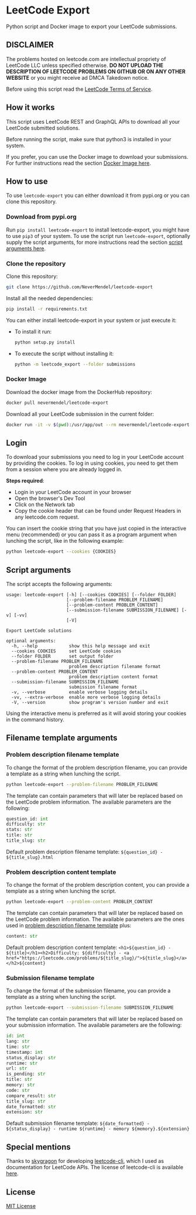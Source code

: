 # LeetCode Export

Python script and Docker image to export your LeetCode submissions.

## DISCLAIMER

The problems hosted on leetcode.com are intellectual propriety of LeetCode LLC unless specified otherwise. **DO NOT
UPLOAD THE DESCRIPTION OF LEETCODE PROBLEMS ON GITHUB OR ON ANY OTHER WEBSITE** or you might receive ad DMCA Takedown
notice.

Before using this script read the [LeetCode Terms of Service](https://leetcode.com/terms/).

## How it works

This script uses LeetCode REST and GraphQL APIs to download all your LeetCode submitted solutions.

Before running the script, make sure that python3 is installed in your system.

If you prefer, you can use the Docker image to download your submissions. For further instructions read the
section [Docker Image here](#docker-image).

## How to use

To use `leetcode-export` you can either download it from pypi.org or you can clone this repository.

### Download from pypi.org

Run `pip install leetcode-export` to install leetcode-export, you might have to use `pip3` of your system. To use the
script run `leetcode-export`, optionally supply the script arguments, for more instructions read the
section [script arguments here](#script-arguments).

### Clone the repository

Clone this repository:

```bash
git clone https://github.com/NeverMendel/leetcode-export
```

Install all the needed dependencies:

```bash
pip install -r requirements.txt
```

You can either install leetcode-export in your system or just execute it:

- To install it run:
    ```bash
    python setup.py install
    ```

- To execute the script without installing it:
    ```bash
    python -m leetcode_export --folder submissions
    ```

### Docker Image

Download the docker image from the DockerHub repository:

```bash
docker pull nevermendel/leetcode-export
```

Download all your LeetCode submission in the current folder:

```bash
docker run -it -v $(pwd):/usr/app/out --rm nevermendel/leetcode-export
```

## Login

To download your submissions you need to log in your LeetCode account by providing the cookies. To log in using cookies,
you need to get them from a session where you are already logged in.

**Steps required**:

- Login in your LeetCode account in your browser
- Open the browser's Dev Tool
- Click on the Network tab
- Copy the cookie header that can be found under Request Headers in any leetcode.com request.

You can insert the cookie string that you have just copied in the interactive menu (recommended) or you can pass it as a
program argument when lunching the script, like in the following example:

```bash
python leetcode-export --cookies {COOKIES}
```

## Script arguments

The script accepts the following arguments:

```
usage: leetcode-export [-h] [--cookies COOKIES] [--folder FOLDER]
                       [--problem-filename PROBLEM_FILENAME]
                       [--problem-content PROBLEM_CONTENT]
                       [--submission-filename SUBMISSION_FILENAME] [-v] [-vv]
                       [-V]

Export LeetCode solutions

optional arguments:
  -h, --help            show this help message and exit
  --cookies COOKIES     set LeetCode cookies
  --folder FOLDER       set output folder
  --problem-filename PROBLEM_FILENAME
                        problem description filename format
  --problem-content PROBLEM_CONTENT
                        problem description content format
  --submission-filename SUBMISSION_FILENAME
                        submission filename format
  -v, --verbose         enable verbose logging details
  -vv, --extra-verbose  enable more verbose logging details
  -V, --version         show program's version number and exit
```

Using the interactive menu is preferred as it will avoid storing your cookies in the command history.

## Filename template arguments

### Problem description filename template

To change the format of the problem description filename, you can provide a template as a string when lunching the
script.

```bash
python leetcode-export --problem-filename PROBLEM_FILENAME
```

The template can contain parameters that will later be replaced based on the LeetCode problem information. The available
parameters are the following:

```python
question_id: int
difficulty: str
stats: str
title: str
title_slug: str
```

Default problem description filename template: `${question_id} - ${title_slug}.html`

### Problem description content template

To change the format of the problem description content, you can provide a template as a string when lunching the
script.

```bash
python leetcode-export --problem-content PROBLEM_CONTENT
```

The template can contain parameters that will later be replaced based on the LeetCode problem information. The available
parameters are the ones used in [problem description filename template](#problem-description-filename-template) plus:

```python
content: str
```

Default problem description content
template: `<h1>${question_id} - ${title}</h1><h2>Difficulty: ${difficulty} - <a href="https://leetcode.com/problems/${title_slug}/">${title_slug}</a></h2>${content}`

### Submission filename template

To change the format of the submission filename, you can provide a template as a string when lunching the script.

```bash
python leetcode-export --submission-filename SUBMISSION_FILENAME
```

The template can contain parameters that will later be replaced based on your submission information. The available
parameters are the following:

```python
id: int
lang: str
time: str
timestamp: int
status_display: str
runtime: str
url: str
is_pending: str
title: str
memory: str
code: str
compare_result: str
title_slug: str
date_formatted: str
extension: str
```

Default submission filename
template: `${date_formatted} - ${status_display} - runtime ${runtime} - memory ${memory}.${extension}`

## Special mentions

Thanks to [skygragon](https://github.com/skygragon) for
developing [leetcode-cli](https://github.com/skygragon/leetcode-cli), which I used as documentation for LeetCode APIs.
The license of leetcode-cli is available [here](https://github.com/skygragon/leetcode-cli/blob/master/LICENSE).

## License

[MIT License](LICENSE)